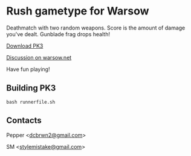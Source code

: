 # Rush gametype for Warsow

Deathmatch with two random weapons. Score is the amount of damage you've dealt.
Gunblade frag drops health!

[Download PK3][releases]

[Discussion on warsow.net][thread]

Have fun playing!


## Building PK3

```
bash runnerfile.sh
```


## Contacts

Pepper <[dcbrwn2@gmail.com]>

SM <[stylemistake@gmail.com]>

[releases]: https://github.com/stylemistake/warsow-gt-rush/releases
[thread]: https://www.warsow.net/forum/thread/t/229986
[dcbrwn2@gmail.com]: mailto:dcbrwn2@gmail.com
[stylemistake@gmail.com]: mailto:stylemistake@gmail.com
